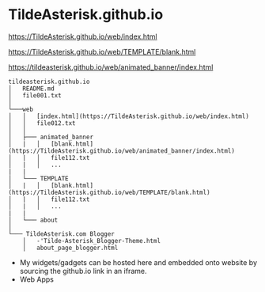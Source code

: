 # TildeAsterisk.github.io
https://TildeAsterisk.github.io/web/index.html

https://TildeAsterisk.github.io/web/TEMPLATE/blank.html

https://tildeasterisk.github.io/web/animated_banner/index.html
```
tildeasterisk.github.io
│   README.md
│   file001.txt    
│
└───web
│   │   [index.html](https://TildeAsterisk.github.io/web/index.html)
│   │   file012.txt
│   │
│   ├─── animated_banner
│   |   │   [blank.html](https://TildeAsterisk.github.io/web/animated_banner/index.html)
│   |   │   file112.txt
│   |   │   ...
|   |
│   └─── TEMPLATE
│   |   │   [blank.html](https://TildeAsterisk.github.io/web/TEMPLATE/blank.html)
│   |   │   file112.txt
│   |   │   ...
|   |
│   └─── about
│   
└─── TildeAsterisk.com Blogger
    │   -'Tilde-Asterisk_Blogger-Theme.html
    │   about_page_blogger.html
```

- My widgets/gadgets can be hosted here and embedded onto website by sourcing the github.io link in an iframe.
- Web Apps
